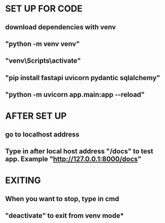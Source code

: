 # SET UP FOR CODE 

## download dependencies with venv

## "python -m venv venv"

## "venv\Scripts\activate"

## "pip install fastapi uvicorn pydantic sqlalchemy"

## "python -m uvicorn app.main:app --reload"

# AFTER SET UP

## go to localhost address 

## Type in after local host address "/docs" to test app. Example "http://127.0.0.1:8000/docs"

# EXITING

## When you want to stop, type in cmd

## "deactivate" to exit from venv mode*
